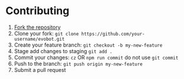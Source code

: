 # Contributing

1. [Fork the repository](https://github.com/eritislami/evobot/fork)
2. Clone your fork: `git clone https://github.com/your-username/evobot.git`
3. Create your feature branch: `git checkout -b my-new-feature`
4. Stage add changes to staging `git add .`
4. Commit your changes: `cz` OR `npm run commit` do not use `git commit`
5. Push to the branch: `git push origin my-new-feature`
6. Submit a pull request
